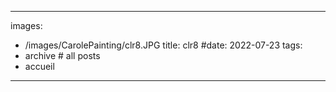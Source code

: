 
---
images:
- /images/CarolePainting/clr8.JPG
title: clr8
#date: 2022-07-23
tags:
- archive # all posts
- accueil


---